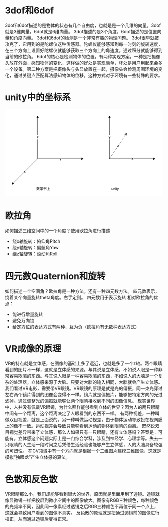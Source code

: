 # 3dof和6dof
3dof和6dof描述的是物体的状态有几个自由度，也就是是一个几维的向量。3dof就是3维向量，6dof就是6维向量。
3dof描述的是3个角度，6dof描述的是位置向量和角度向量。
3dof和6dof的检测是一个非常有趣的物理问题。
3dof很早就被攻克了，它用到的是陀螺仪这种传感器。陀螺仪能够感知到每一时刻的旋转速度，在三个方向上设置好陀螺仪就能够获取三个方向上的角速度。通过积分就能够得到当前的欧拉角。
6dof的核心是检测物体的位置，有两种实现方案，一种是把摄像头放在外面，感知物体的变化，这样做的好处是实现简单，坏处是用户用起来会多一个设备。第二种方案是把摄像头与头显放置在一起，摄像头会检测周围环境的变化，通过关键点匹配算法感知物体的位移，这种方式对于环境有一些特殊的要求。

# unity中的坐标系
![img.png](res/img.png)

# 欧拉角
如何描述三维空间中的一个角度？使用欧拉角进行描述
- 绕x轴旋转：俯仰角Pitch
- 绕y轴旋转：偏航角Yaw
- 绕z轴旋转：滚动角Roll

# 四元数Quaternion和旋转
如何描述一个空间角？欧拉角是一种方法。还有一种四元数方法。
四元数表示，绕着某个向量旋转theta角度。右手定则。
四元数用于表示旋转
相对欧拉角的优点：
- 能进行增量旋转
- 避免万向锁
- 给定方位的表达方式有两种，互为负（欧拉角有无数种表达方式）

# VR成像的原理
VR的特点就是立体感，在图像的基础上多了远近，也就是多了一个z轴。两个眼睛看到的图片不一样，这就是立体感的来源。与其说是立体感，不如说人眼是一种非常容易欺骗的东西。与其说人眼是一种容易欺骗的东西，不如说人的大脑是一个复杂的处理器，立体感来源于大脑。只要对大脑的输入相同，大脑就会产生立体感。
我们看过VR电影，需要带VR眼镜。VR眼镜的原理是就是光的偏振，同一束光穿过左右两个镜片得到的图像会变得不一样。镜片就是偏振片，能够把特定方向的光过滤掉。通过调整光的偏振就能够让两个眼睛接收到不同的图像信息。
现实世界中，人并没有佩戴VR眼镜，为什么照样能够看到立体的世界？因为人的两只眼睛中间有一个距离，这个距离决定了人眼看到的东西不一样。
有两种视差，一种叫做双目视差，就是上面说的。另一种叫做运动视差，由于物体运动导致投在视网膜上的像不一致。运动视差会导致只能够看到运动的物体到眼睛的距离。
既然说双目视觉差异带来了立体感，那么人如果只有一只眼睛，还有立体感吗？答案是：可能有。立体感这个问题实际上是一门综合学科，涉及到神经学、心理学等。失去一只眼睛的人生活一段时间之后凭借生活经验也能够产生立体感，人的大脑具备较强的可塑性。
在CV领域中有一个方向就是根据一个二维图片建模三维图像，这就是模拟“独眼龙”产生立体感的算法。

# 色散和反色散
VR眼睛那么小，我们却能够看到很大的世界，原因就是里面用到了透镜。透镜就像显微镜一样把投屏到微小空间中的图像放大。图像有RGB三种颜色，每种颜色的光频率不同，因此同一像素经过透镜之后RGB三种颜色不再位于同一个点上，这就会导致用户看到的图像不真实。
反色散的原理就是把通过透镜前的图像进行校正，从而通过透镜后变得正常。